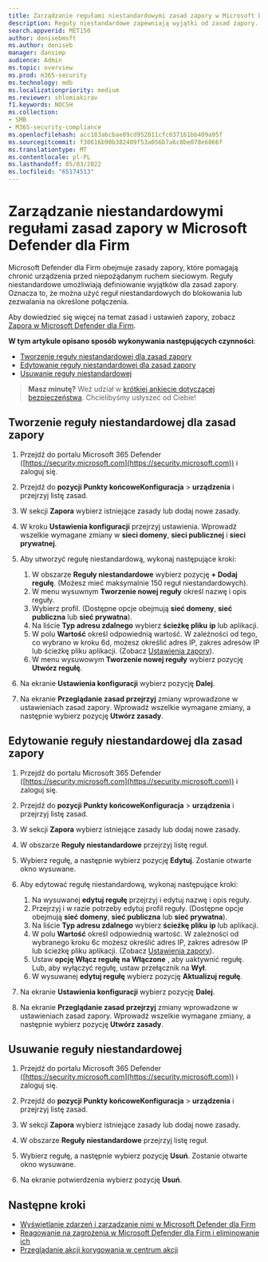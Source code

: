 ```yaml
---
title: Zarządzanie regułami niestandardowymi zasad zapory w Microsoft Defender dla Firm
description: Reguły niestandardowe zapewniają wyjątki od zasad zapory. Reguły niestandardowe umożliwiają blokowanie lub zezwalanie na określone połączenia w usłudze Defender dla firm.
search.appverid: MET150
author: denisebmsft
ms.author: deniseb
manager: dansimp
audience: Admin
ms.topic: overview
ms.prod: m365-security
ms.technology: mdb
ms.localizationpriority: medium
ms.reviewer: shlomiakirav
f1.keywords: NOCSH
ms.collection:
- SMB
- M365-security-compliance
ms.openlocfilehash: acc183abcbae89cd952011cfc637161bb409a95f
ms.sourcegitcommit: f30616b90b382409f53a056b7a6c8be078e6866f
ms.translationtype: MT
ms.contentlocale: pl-PL
ms.lasthandoff: 05/03/2022
ms.locfileid: "65174513"
---
```

# <a name="manage-your-custom-rules-for-firewall-policies-in-microsoft-defender-for-business"></a>Zarządzanie niestandardowymi regułami zasad zapory w Microsoft Defender dla Firm

Microsoft Defender dla Firm obejmuje zasady zapory, które pomagają chronić urządzenia przed niepożądanym ruchem sieciowym. Reguły niestandardowe umożliwiają definiowanie wyjątków dla zasad zapory. Oznacza to, że można użyć reguł niestandardowych do blokowania lub zezwalania na określone połączenia.

Aby dowiedzieć się więcej na temat zasad i ustawień zapory, zobacz [Zapora w Microsoft Defender dla Firm](mdb-firewall.md).

**W tym artykule opisano sposób wykonywania następujących czynności**:

- [Tworzenie reguły niestandardowej dla zasad zapory](#create-a-custom-rule-for-a-firewall-policy)
- [Edytowanie reguły niestandardowej dla zasad zapory](#edit-a-custom-rule-for-a-firewall-policy)
- [Usuwanie reguły niestandardowej](#delete-a-custom-rule)

>
> **Masz minutę?**
> Weź udział w <a href="https://microsoft.qualtrics.com/jfe/form/SV_0JPjTPHGEWTQr4y" target="_blank">krótkiej ankiecie dotyczącej bezpieczeństwa</a>. Chcielibyśmy usłyszeć od Ciebie!
>

## <a name="create-a-custom-rule-for-a-firewall-policy"></a>Tworzenie reguły niestandardowej dla zasad zapory

1. Przejdź do portalu Microsoft 365 Defender ([https://security.microsoft.com](https://security.microsoft.com)) i zaloguj się.

2. Przejdź do **pozycji Punkty końcoweKonfiguracja** >  **urządzenia** i przejrzyj listę zasad.

3. W sekcji **Zapora** wybierz istniejące zasady lub dodaj nowe zasady.

4. W kroku **Ustawienia konfiguracji** przejrzyj ustawienia. Wprowadź wszelkie wymagane zmiany w **sieci domeny**, **sieci publicznej** i **sieci prywatnej**.

5. Aby utworzyć regułę niestandardową, wykonaj następujące kroki: 

   1. W obszarze **Reguły niestandardowe** wybierz pozycję **+ Dodaj regułę**. (Możesz mieć maksymalnie 150 reguł niestandardowych).
   2. W menu wysuwnym **Tworzenie nowej reguły** określ nazwę i opis reguły.
   3. Wybierz profil. (Dostępne opcje obejmują **sieć domeny**, **sieć publiczna** lub **sieć prywatna**).
   4. Na liście **Typ adresu zdalnego** wybierz **ścieżkę pliku** **ip** lub aplikacji.
   5. W polu **Wartość** określ odpowiednią wartość. W zależności od tego, co wybrano w kroku 6d, możesz określić adres IP, zakres adresów IP lub ścieżkę pliku aplikacji. (Zobacz [Ustawienia zapory](mdb-firewall.md)).
   6. W menu wysuwowym **Tworzenie nowej reguły** wybierz pozycję **Utwórz regułę**. 

6. Na ekranie **Ustawienia konfiguracji** wybierz pozycję **Dalej**.

7. Na ekranie **Przeglądanie zasad przejrzyj** zmiany wprowadzone w ustawieniach zasad zapory. Wprowadź wszelkie wymagane zmiany, a następnie wybierz pozycję **Utwórz zasady**.

## <a name="edit-a-custom-rule-for-a-firewall-policy"></a>Edytowanie reguły niestandardowej dla zasad zapory

1. Przejdź do portalu Microsoft 365 Defender ([https://security.microsoft.com](https://security.microsoft.com)) i zaloguj się.

2. Przejdź do **pozycji Punkty końcoweKonfiguracja** >  **urządzenia** i przejrzyj listę zasad.

3. W sekcji **Zapora** wybierz istniejące zasady lub dodaj nowe zasady.

4. W obszarze **Reguły niestandardowe** przejrzyj listę reguł.

5. Wybierz regułę, a następnie wybierz pozycję **Edytuj**. Zostanie otwarte okno wysuwane.

6. Aby edytować regułę niestandardową, wykonaj następujące kroki:

   1. Na wysuwanej **edytuj regułę** przejrzyj i edytuj nazwę i opis reguły.
   2. Przejrzyj i w razie potrzeby edytuj profil reguły. (Dostępne opcje obejmują **sieć domeny**, **sieć publiczna** lub **sieć prywatna**).
   3. Na liście **Typ adresu zdalnego** wybierz **ścieżkę pliku** **ip** lub aplikacji.
   4. W polu **Wartość** określ odpowiednią wartość. W zależności od wybranego kroku 6c możesz określić adres IP, zakres adresów IP lub ścieżkę pliku aplikacji. (Zobacz [Ustawienia zapory](mdb-firewall.md)).
   5. Ustaw **opcję Włącz regułę** **na Włączone** , aby uaktywnić regułę. Lub, aby wyłączyć regułę, ustaw przełącznik na **Wył**.
   6. W wysuwanej **edytuj regułę** wybierz pozycję **Aktualizuj regułę**. 

7. Na ekranie **Ustawienia konfiguracji** wybierz pozycję **Dalej**.

8. Na ekranie **Przeglądanie zasad przejrzyj** zmiany wprowadzone w ustawieniach zasad zapory. Wprowadź wszelkie wymagane zmiany, a następnie wybierz pozycję **Utwórz zasady**.

## <a name="delete-a-custom-rule"></a>Usuwanie reguły niestandardowej

1. Przejdź do portalu Microsoft 365 Defender ([https://security.microsoft.com](https://security.microsoft.com)) i zaloguj się.

2. Przejdź do **pozycji Punkty końcoweKonfiguracja** >  **urządzenia** i przejrzyj listę zasad.

3. W sekcji **Zapora** wybierz istniejące zasady lub dodaj nowe zasady.

4. W obszarze **Reguły niestandardowe** przejrzyj listę reguł.

5. Wybierz regułę, a następnie wybierz pozycję **Usuń**. Zostanie otwarte okno wysuwane.

6. Na ekranie potwierdzenia wybierz pozycję **Usuń**. 

## <a name="next-steps"></a>Następne kroki

- [Wyświetlanie zdarzeń i zarządzanie nimi w Microsoft Defender dla Firm](mdb-view-manage-incidents.md)
- [Reagowanie na zagrożenia w Microsoft Defender dla Firm i eliminowanie ich](mdb-respond-mitigate-threats.md)
- [Przeglądanie akcji korygowania w centrum akcji](mdb-review-remediation-actions.md)